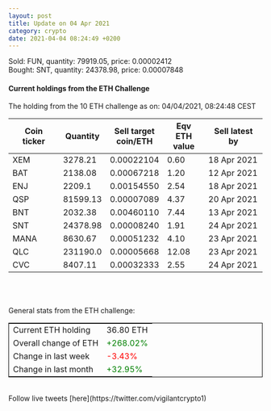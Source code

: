 ```yaml
---
layout: post
title: Update on 04 Apr 2021
category: crypto
date: 2021-04-04 08:24:49 +0200
---
```

<!-- Global site tag (gtag.js) - Google Analytics -->
<script async src="https://www.googletagmanager.com/gtag/js?id=UA-103831149-5"></script>
<script>
  window.dataLayer = window.dataLayer || [];
  function gtag(){dataLayer.push(arguments);}
  gtag('js', new Date());

  gtag('config', 'UA-103831149-5');
</script>
Sold: FUN, quantity:     79919.05, price:   0.00002412<br>Bought: SNT, quantity:     24378.98, price:   0.00007848<br>

#### Current holdings from the ETH Challenge

The holding from the 10 ETH challenge as on: 04/04/2021, 08:24:48 CEST

|Coin ticker|Quantity|Sell target<br>coin/ETH|Eqv ETH<br>value|Sell latest by|
|-----------|--------|-----------|-----------|--------------|
XEM|3278.21|  0.00022104|0.60|18 Apr 2021|
BAT|2138.08|  0.00067218|1.20|12 Apr 2021|
ENJ|2209.1|  0.00154550|2.54|18 Apr 2021|
QSP|81599.13|  0.00007089|4.37|20 Apr 2021|
BNT|2032.38|  0.00460110|7.44|13 Apr 2021|
SNT|24378.98|  0.00008240|1.91|24 Apr 2021|
MANA|8630.67|  0.00051232|4.10|23 Apr 2021|
QLC|231190.0|  0.00005668|12.08|23 Apr 2021|
CVC|8407.11|  0.00032333|2.55|24 Apr 2021|

<br>
<br>
<br>
General stats from the ETH challenge:

<table style="border:1px solid black;margin-left:auto;margin-right:auto;">
	<tbody>
	<tr>
		<td>Current ETH holding</td>
		<td>     36.80 ETH</td>
	</tr>
	<tr>
		<td>Overall change of ETH</td>
		<td><font color="green">+268.02%</font></td>
	</tr>
	<tr>
		<td>Change in last week</td>
		<td><font color="red">-3.43%</font></td>
	</tr>
	<tr>
		<td>Change in last month</td>
		<td><font color="green">+32.95%</font></td>
	</tr>
	</tbody>
</table>

<br>
Follow live tweets [here](https://twitter.com/vigilantcrypto1)
<br>
<br>